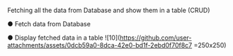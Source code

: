 Fetching all the data from Database and show them in a table (CRUD)

● Fetch data from Database

● Display fetched data in a table
![10](https://github.com/user-attachments/assets/0dcb59a0-8dca-42e0-bd1f-2ebd0f70f8c7 =250x250)
